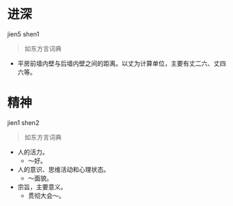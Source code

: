 # 进深
jien5 shen1
> 如东方言词典
- 平房前墙内壁与后墙内壁之间的距离。以丈为计算单位，主要有丈二六、丈四六等。

# 精神
jien1 shen2
> 如东方言词典
- 人的活力。
  - ～好。
- 人的意识、思维活动和心理状态。
  - ～面貌。
- 宗旨，主要意义。
  - 贯彻大会～。
